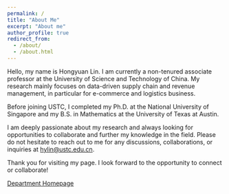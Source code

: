 ```yaml
---
permalink: /
title: "About Me"
excerpt: "About me"
author_profile: true
redirect_from: 
  - /about/
  - /about.html
---
```


Hello, my name is Hongyuan Lin. I am currently a non-tenured associate professor at the University of Science and Technology of China. My research mainly focuses on data-driven supply chain and revenue management, in particular for e-commerce and logistics business.

Before joining USTC, I completed my Ph.D. at the National University of Singapore and my B.S. in Mathematics at the University of Texas at Austin.

I am deeply passionate about my research and always looking for opportunities to collaborate and further my knowledge in the field. Please do not hesitate to reach out to me for any discussions, collaborations, or inquiries at hylin@ustc.edu.cn.

Thank you for visiting my page. I look forward to the opportunity to connect or collaborate!

[Department Homepage](https://bs.ustc.edu.cn/english/profile-2335.html)

<script type="text/javascript" id="clustrmaps" src="//clustrmaps.com/map_v2.js?d=Zy3a74fYKBtTQPXMTc6RMmnIh3gfWIE_RtIrrBRV2XQ&cl=ffffff&w=a"></script>
